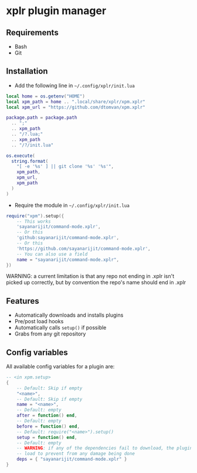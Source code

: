# xplr plugin manager

## Requirements

- Bash
- Git

## Installation

- Add the following line in `~/.config/xplr/init.lua`

```lua
local home = os.getenv("HOME")
local xpm_path = home .. ".local/share/xplr/xpm.xplr"
local xpm_url = "https://github.com/dtomvan/xpm.xplr"

package.path = package.path
  .. ";"
  .. xpm_path
  .. "/?.lua;"
  .. xpm_path
  .. "/?/init.lua"

os.execute(
  string.format(
    "[ -e '%s' ] || git clone '%s' '%s'",
    xpm_path,
    xpm_url,
    xpm_path
  )
)
```

- Require the module in `~/.config/xplr/init.lua`

```lua
require("xpm").setup({
    -- This works
    'sayanarijit/command-mode.xplr',
    -- Or this
    'github:sayanarijit/command-mode.xplr',
    -- Or this
    'https://github.com/sayanarijit/command-mode.xplr',
    -- You can also use a field
    name = "sayanarijit/command-mode.xplr",
})
```
WARNING: a current limitation is that any repo not ending in .xplr isn't picked
up correctly, but by convention the repo's name should end in .xplr


## Features
- Automatically downloads and installs plugins
- Pre/post load hooks
- Automatically calls `setup()` if possible
- Grabs from any git repository

## Config variables
All available config variables for a plugin are:
```lua
-- <in xpm.setup>
{
    -- Default: Skip if empty
    "<name>",
    -- Default: Skip if empty
    name = "<name>",
    -- Default: empty
    after = function() end,
    -- Default: empty
    before = function() end,
    -- Default: require("<name>").setup()
    setup = function() end,
    -- Default: empty
    -- WARNING: if any of the dependencies fail to download, the plugin won't
    -- load to prevent from any damage being done
    deps = { "sayanarijit/command-mode.xplr" }
}
```
